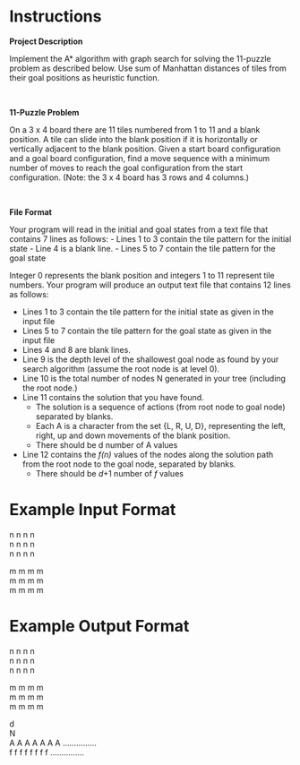 # Instructions
**Project Description**<br>
<p>Implement the A* algorithm with graph search for solving the 11-puzzle problem as described below. Use sum of Manhattan distances of tiles from their goal positions as heuristic function.</p><br>

**11-Puzzle Problem**<br>
<p>On a 3 x 4 board there are 11 tiles numbered from 1 to 11 and a blank position. A tile can slide into the blank position if it is horizontally or vertically adjacent to the blank position. Given a start board configuration and a goal board configuration, find a move sequence with a minimum number of moves to reach the goal configuration from the start configuration. (Note: the 3 x 4 board has 3 rows and 4 columns.)</p><br>

**File Format**<br>
<p>Your program will read in the initial and goal states from a text file that contains 7 lines as follows:
- Lines 1 to 3 contain the tile pattern for the initial state
- Line 4 is a blank line.
- Lines 5 to 7 contain the tile pattern for the goal state

Integer 0 represents the blank position and integers 1 to 11 represent tile numbers. Your program will produce an output text file that contains 12 lines as follows:
- Lines 1 to 3 contain the tile pattern for the initial state as given in the input file
- Lines 5 to 7 contain the tile pattern for the goal state as given in the input file
- Lines 4 and 8 are blank lines.
- Line 9 is the depth level of the shallowest goal node as found by your search algorithm (assume the root node is at level 0).
- Line 10 is the total number of nodes N generated in your tree (including the root node.) 
- Line 11 contains the solution that you have found. 
  - The solution is a sequence of actions (from root node to goal node) separated by blanks. 
  - Each A is a character from the set {L, R, U, D}, representing the left, right, up and down movements of the blank position.
  - There should be d number of A values
- Line 12 contains the *f(n)* values of the nodes along the solution path from the root node to the goal node, separated by blanks. 
  - There should be *d*+1 number of *f* values
</p>

# Example Input Format
n n n n<br>
n n n n<br>
n n n n<br>

m m m m<br>
m m m m<br>
m m m m<br>

# Example Output Format
n n n n<br>
n n n n<br>
n n n n<br>

m m m m<br>
m m m m<br>
m m m m<br>

d<br>
N<br>
A A A A A A A ……………<br>
f f f f f f f f ……………